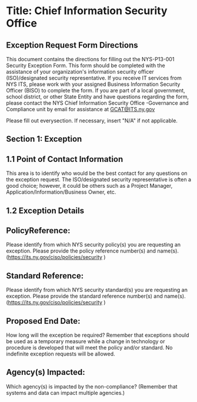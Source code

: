 # Title: **Chief Information Security Office**

## **Exception Request Form Directions**

This document contains the directions for filling out the NYS-P13-001 Security Exception Form. This form should be completed with the assistance of your organization's information security officer (ISO)/designated security representative. If you receive IT services from NYS ITS, please work with your assigned Business Information Security Officer (BISO) to complete the form. If you are part of a local government, school district, or other State Entity and have questions regarding the form, please contact the NYS Chief Information Security Office -Governance and Compliance unit by email for assistance at GCAT@ITS.ny.gov

Please fill out everysection. If necessary, insert "N/A" if not applicable.

## **Section 1: Exception**

## **1.1 Point of Contact Information**

This area is to identify who would be the best contact for any questions on the exception request. The ISO/designated security representative is often a good choice; however, it could be others such as a Project Manager, Application/Information/Business Owner, etc.

## **1.2 Exception Details**

## **PolicyReference:**

Please identify from which NYS security policy(s) you are requesting an exception. Please provide the policy reference number(s) and name(s). (https://its.ny.gov/ciso/policies/security )

## **Standard Reference:**

Please identify from which NYS security standard(s) you are requesting an exception. Please provide the standard reference number(s) and name(s). (https://its.ny.gov/ciso/policies/security )

## **Proposed End Date:**

How long will the exception be required? Remember that exceptions should be used as a temporary measure while a change in technology or procedure is developed that will meet the policy and/or standard. No indefinite exception requests will be allowed.

## **Agency(s) Impacted:**

Which agency(s) is impacted by the non-compliance? (Remember that systems and data can impact multiple agencies.)